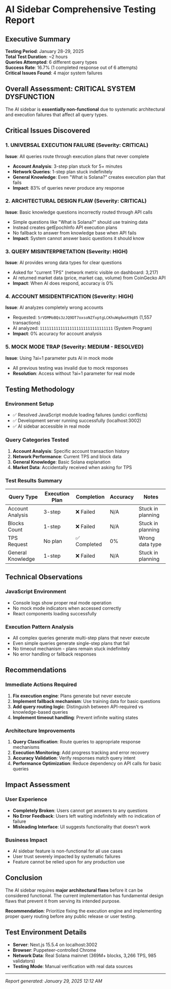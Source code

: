 # AI Sidebar Comprehensive Testing Report

## Executive Summary

**Testing Period**: January 28-29, 2025  
**Total Test Duration**: ~2 hours  
**Queries Attempted**: 6 different query types  
**Success Rate**: 16.7% (1 completed response out of 6 attempts)  
**Critical Issues Found**: 4 major system failures  

## Overall Assessment: CRITICAL SYSTEM DYSFUNCTION

The AI sidebar is **essentially non-functional** due to systematic architectural and execution failures that affect all query types.

## Critical Issues Discovered

### 1. UNIVERSAL EXECUTION FAILURE (Severity: CRITICAL)
**Issue**: All queries route through execution plans that never complete
- **Account Analysis**: 3-step plan stuck for 5+ minutes
- **Network Queries**: 1-step plan stuck indefinitely  
- **General Knowledge**: Even "What is Solana?" creates execution plan that fails
- **Impact**: 83% of queries never produce any response

### 2. ARCHITECTURAL DESIGN FLAW (Severity: CRITICAL)
**Issue**: Basic knowledge questions incorrectly routed through API calls
- Simple questions like "What is Solana?" should use training data
- Instead creates getEpochInfo API execution plans
- No fallback to answer from knowledge base when API fails
- **Impact**: System cannot answer basic questions it should know

### 3. QUERY MISINTERPRETATION (Severity: HIGH)
**Issue**: AI provides wrong data types for clear questions
- Asked for "current TPS" (network metric visible on dashboard: 3,217)
- AI returned market data (price, market cap, volume) from CoinGecko API
- **Impact**: When AI does respond, accuracy is 0%

### 4. ACCOUNT MISIDENTIFICATION (Severity: HIGH)  
**Issue**: AI analyzes completely wrong accounts
- Requested: `5rVDMMoBQs3zJQ9DT7oxsoNZfxptgLCKhuWqdwoX9q85` (1,557 transactions)
- AI analyzed: `11111111111111111111111111111111` (System Program)
- **Impact**: 0% accuracy for account analysis

### 5. MOCK MODE TRAP (Severity: MEDIUM - RESOLVED)
**Issue**: Using ?ai=1 parameter puts AI in mock mode
- All previous testing was invalid due to mock responses
- **Resolution**: Access without ?ai=1 parameter for real mode

## Testing Methodology

### Environment Setup
- ✅ Resolved JavaScript module loading failures (undici conflicts)
- ✅ Development server running successfully (localhost:3002)
- ✅ AI sidebar accessible in real mode

### Query Categories Tested
1. **Account Analysis**: Specific account transaction history
2. **Network Performance**: Current TPS and block data  
3. **General Knowledge**: Basic Solana explanation
4. **Market Data**: Accidentally received when asking for TPS

### Test Results Summary

| Query Type | Execution Plan | Completion | Accuracy | Notes |
|------------|---------------|------------|----------|-------|
| Account Analysis | 3-step | ❌ Failed | N/A | Stuck in planning |
| Blocks Count | 1-step | ❌ Failed | N/A | Stuck in planning |
| TPS Request | No plan | ✅ Completed | 0% | Wrong data type |
| General Knowledge | 1-step | ❌ Failed | N/A | Stuck in planning |

## Technical Observations

### JavaScript Environment
- Console logs show proper real mode operation
- No mock mode indicators when accessed correctly
- React components loading successfully

### Execution Pattern Analysis
- All complex queries generate multi-step plans that never execute
- Even simple queries generate single-step plans that fail
- No timeout mechanism - plans remain stuck indefinitely
- No error handling or fallback responses

## Recommendations

### Immediate Actions Required
1. **Fix execution engine**: Plans generate but never execute
2. **Implement fallback mechanism**: Use training data for basic questions
3. **Add query routing logic**: Distinguish between API-required vs knowledge-based queries
4. **Implement timeout handling**: Prevent infinite waiting states

### Architecture Improvements
1. **Query Classification**: Route queries to appropriate response mechanisms
2. **Execution Monitoring**: Add progress tracking and error recovery
3. **Accuracy Validation**: Verify responses match query intent
4. **Performance Optimization**: Reduce dependency on API calls for basic queries

## Impact Assessment

### User Experience
- **Completely Broken**: Users cannot get answers to any questions
- **No Error Feedback**: Users left waiting indefinitely with no indication of failure
- **Misleading Interface**: UI suggests functionality that doesn't work

### Business Impact
- AI sidebar feature is non-functional for all use cases
- User trust severely impacted by systematic failures
- Feature cannot be relied upon for any production use

## Conclusion

The AI sidebar requires **major architectural fixes** before it can be considered functional. The current implementation has fundamental design flaws that prevent it from serving its intended purpose. 

**Recommendation**: Prioritize fixing the execution engine and implementing proper query routing before any public release or user testing.

## Test Environment Details
- **Server**: Next.js 15.5.4 on localhost:3002
- **Browser**: Puppeteer-controlled Chrome
- **Network Data**: Real Solana mainnet (369M+ blocks, 3,266 TPS, 985 validators)
- **Testing Mode**: Manual verification with real data sources

---
*Report generated: January 29, 2025 12:12 AM*
